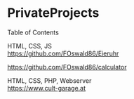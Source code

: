 # PrivateProjects
Table of Contents  
  
HTML, CSS, JS  
https://github.com/FOswald86/Eieruhr

https://github.com/FOswald86/calculator


HTML, CSS, PHP, Webserver  
https://www.cult-garage.at
